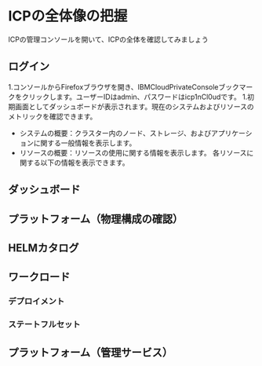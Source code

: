# ICPの全体像の把握

ICPの管理コンソールを開いて、ICPの全体を確認してみましょう

## ログイン

1.コンソールからFirefoxブラウザを開き、IBMCloudPrivateConsoleブックマークをクリックします。ユーザーIDはadmin、パスワードはicp1nCl0udです。
1.初期画面としてダッシュボードが表示されます。現在のシステムおよびリソースのメトリックを確認できます。
- システムの概要：クラスター内のノード、ストレージ、およびアプリケーションに関する一般情報を表示します。
- リソースの概要：リソースの使用に関する情報を表示します。 各リソースに関する以下の情報を表示できます。

## ダッシュボード

## プラットフォーム（物理構成の確認）

## HELMカタログ

## ワークロード

### デプロイメント

### ステートフルセット

## プラットフォーム（管理サービス）

## 
